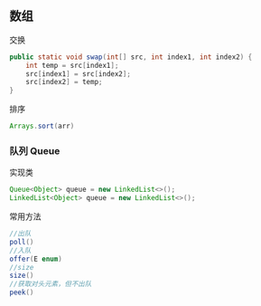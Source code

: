 ## 数组
交换
```java
public static void swap(int[] src, int index1, int index2) {
    int temp = src[index1];
    src[index1] = src[index2];
    src[index2] = temp;
}
```

排序
```java
Arrays.sort(arr)
```
### 队列 Queue
实现类
```java
Queue<Object> queue = new LinkedList<>();
LinkedList<Object> queue = new LinkedList<>();
```

常用方法
```java
//出队
poll()
//入队
offer(E enum)
//size
size()
//获取对头元素，但不出队
peek()
```
